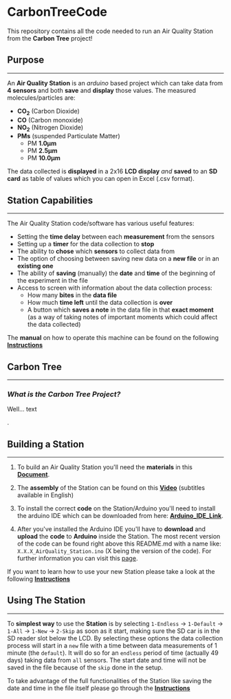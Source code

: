 # **CarbonTreeCode**
This repository contains all the code needed to run an Air Quality Station from the __Carbon Tree__ project!

## **Purpose**

---

An **Air Quality Station** is an _arduino_ based project which can take data from **__4 sensors__** and both **save** and **display** those values. The measured molecules/particles are:

* **CO<sub>2</sub>** (Carbon Dioxide)
* **CO** (Carbon monoxide)
* **NO<sub>2</sub>** (Nitrogen Dioxide)
* **PMs** (suspended Particulate Matter)
    * PM **1.0μm**
    * PM **2.5μm**
    * PM **10.0μm**


The data collected is **displayed** in a 2x16 **LCD display** _and_ **saved** to an **SD card** as table of values which you can open in Excel (.csv format).


## **Station Capabilities**

---

The Air Quality Station code/software has various useful features:

* Setting the **time delay** between each **measurement** from the sensors
* Setting up a **timer** for the data collection to **stop**
* The ability to **chose** which **sensors** to collect data from
* The option of choosing between saving new data on a **new file** or in an **existing one**  
* The ability of **saving** (manually) the **date** and **time** of the beginning of the experiment in the file
* Access to screen with information about the data collection process:
    * How many **bites** in the **data file**
    * How much **time left** until the data collection is **over**
    * A button which **saves a note** in the data file in that **exact moment** (as a way of taking notes of important moments which could affect the data collected) 

The **manual** on how to operate this machine can be found on the following [**Instructions**][link_tutorial]  

## **Carbon Tree**

---

### _What is the Carbon Tree Project?_

Well... 
text

.

## **Building a Station**

---

1. To build an Air Quality Station you'll need the **materials** in this 
[**Document**](https://docs.google.com/document/d/1l7tG8-l5VGNB0ed4CIbOwf0h02rkb5lN/edit?usp=sharing&ouid=109219029885592963980&rtpof=true&sd=true).

2. The **assembly** of the Station can be found on this [**Video**](https://www.youtube.com/watch?v=oLzKA4CCkwY) (subtitles available in English)

3. To install the correct **code** on the Station/Arduino you'll need to install the arduino IDE which can be downloaded from here: [**Arduino_IDE_Link**](https://www.arduino.cc/en/software).

4. After you've installed the Arduino IDE you'll have to **download** and **upload** the **code** to **Arduino** inside the Station.
The most recent version of the code can be found right above this README.md with a name like: `X.X.X_AirQuality_Station.ino` (X being the version of the code). For further information you can visit this [page](https://learn.adafruit.com/ladyadas-learn-arduino-lesson-number-1/upload-your-first-sketch).

If you want to learn how to use your new Station please take a look at the following [**Instructions**][link_tutorial]   

## **Using The Station**

---

To **simplest way** to use the **Station** is by selecting `1-Endless` -> `1-Default` ->  `1-All` -> `1-New` -> `2-Skip`  as soon as it start, making sure the SD car is in the SD reader slot below the LCD. By selecting these options the data collection process will start in a `new` file with a time between data measurements of 1 minute (the `default`). It will do so for an `endless` period of time (actually 49 days) taking data from `all` sensors. The start date and time will not be saved in the file because of the `skip` done in the setup.

To take advantage of the full functionalities of the Station like saving the date and time in the file itself please go through the [**Instructions**][link_tutorial]  


[link_tutorial]: https://docs.google.com/document/d/1T4xtQLqhaCJcnTU4sV4L8lUPmjTFFTN8yCQhNOLety0/edit?usp=sharing     



